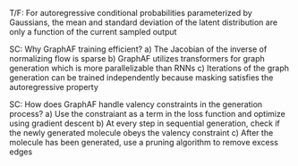 T/F: For autoregressive conditional probabilities parameterized by Gaussians, the mean and standard deviation of the latent distribution are only a function of the current sampled output

SC: Why GraphAF training efficient?
a) The Jacobian of the inverse of normalizing flow is sparse
b) GraphAF utilizes transformers for graph generation which is more parallelizable than RNNs
c) Iterations of the graph generation can be trained independently because masking satisfies the autoregressive property

SC: How does GraphAF handle valency constraints in the generation process?
a) Use the constraiant as a term in the loss function and optimize using gradient descent
b) At every step in sequential generation, check if the newly generated molecule obeys the valency constraint
c) After the molecule has been generated, use a pruning algorithm to remove excess edges

